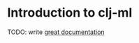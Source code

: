 # Introduction to clj-ml

TODO: write [great documentation](http://jacobian.org/writing/what-to-write/)
